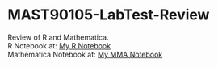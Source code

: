 # MAST90105-LabTest-Review
Review of R and Mathematica.  
R Notebook at: [My R Notebook](https://alanchaw.github.io/MAST90105-LabTest-Review/R_Review/R_Review.html)  
Mathematica Notebook at: [My MMA Notebook](https://alanchaw.github.io/MAST90105-LabTest-Review/Mathematica_Review/MMA_Review.pdf)
